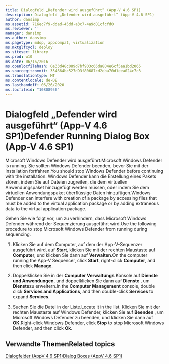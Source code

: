 ```yaml
---
title: Dialogfeld „Defender wird ausgeführt“ (App-V 4.6 SP1)
description: Dialogfeld „Defender wird ausgeführt“ (App-V 4.6 SP1)
author: dansimp
ms.assetid: 716ec7f9-ddad-45dd-a3c7-4a9d81cfcfd0
ms.reviewer: ''
manager: dansimp
ms.author: dansimp
ms.pagetype: mdop, appcompat, virtualization
ms.mktglfcycl: deploy
ms.sitesec: library
ms.prod: w10
ms.date: 06/16/2016
ms.openlocfilehash: 0e33d48c089d7bf903c65da804e6cf5aa1bd2065
ms.sourcegitcommit: 354664bc527d93f80687cd2eba70d1eea024c7c3
ms.translationtype: MT
ms.contentlocale: de-DE
ms.lasthandoff: 06/26/2020
ms.locfileid: "10808956"
---
```

# <span data-ttu-id="96c4f-103">Dialogfeld „Defender wird ausgeführt“ (App-V 4.6 SP1)</span><span class="sxs-lookup"><span data-stu-id="96c4f-103">Defender Running Dialog Box (App-V 4.6 SP1)</span></span>


<span data-ttu-id="96c4f-104">Microsoft Windows Defender wird ausgeführt.</span><span class="sxs-lookup"><span data-stu-id="96c4f-104">Microsoft Windows Defender is running.</span></span> <span data-ttu-id="96c4f-105">Sie sollten Windows Defender beenden, bevor Sie mit der Installation fortfahren.</span><span class="sxs-lookup"><span data-stu-id="96c4f-105">You should stop Windows Defender before continuing with the installation.</span></span> <span data-ttu-id="96c4f-106">Windows Defender kann die Erstellung eines Pakets stören, indem Sie auf Dateien zugreifen, die dem virtuellen Anwendungspaket hinzugefügt werden müssen, oder indem Sie dem virtuellen Anwendungspaket überflüssige Daten hinzufügen.</span><span class="sxs-lookup"><span data-stu-id="96c4f-106">Windows Defender can interfere with creation of a package by accessing files that must be added to the virtual application package or by adding extraneous data to the virtual application package.</span></span>

<span data-ttu-id="96c4f-107">Gehen Sie wie folgt vor, um zu verhindern, dass Microsoft Windows Defender während der Sequenzierung ausgeführt wird.</span><span class="sxs-lookup"><span data-stu-id="96c4f-107">Use the following procedure to stop Microsoft Windows Defender from running during sequencing.</span></span>

1.  <span data-ttu-id="96c4f-108">Klicken Sie auf dem Computer, auf dem der App-V-Sequenzer ausgeführt wird, auf **Start**, klicken Sie mit der rechten Maustaste auf **Computer**, und klicken Sie dann auf **Verwalten**.</span><span class="sxs-lookup"><span data-stu-id="96c4f-108">On the computer running the App-V Sequencer, click **Start**, right-click **Computer**, and then click **Manage**.</span></span>

2.  <span data-ttu-id="96c4f-109">Doppelklicken Sie in der **Computer Verwaltungs** Konsole auf **Dienste und Anwendungen**, und doppelklicken Sie dann auf **Dienste** , um **Dienste**zu erweitern.</span><span class="sxs-lookup"><span data-stu-id="96c4f-109">In the **Computer Management** console, double click **Services and Applications**, and then double-click **Services** to expand **Services**.</span></span>

3.  <span data-ttu-id="96c4f-110">Suchen Sie die Datei in der Liste.</span><span class="sxs-lookup"><span data-stu-id="96c4f-110">Locate it in the list.</span></span> <span data-ttu-id="96c4f-111">Klicken Sie mit der rechten Maustaste auf Windows Defender, klicken Sie auf **Beenden** , um Microsoft Windows Defender zu beenden, und klicken Sie dann auf **OK**.</span><span class="sxs-lookup"><span data-stu-id="96c4f-111">Right-click Windows Defender, click **Stop** to stop Microsoft Windows Defender, and then click **Ok**.</span></span>

## <span data-ttu-id="96c4f-112">Verwandte Themen</span><span class="sxs-lookup"><span data-stu-id="96c4f-112">Related topics</span></span>


[<span data-ttu-id="96c4f-113">Dialogfelder (AppV 4.6 SP1)</span><span class="sxs-lookup"><span data-stu-id="96c4f-113">Dialog Boxes (AppV 4.6 SP1)</span></span>](dialog-boxes--appv-46-sp1-.md)

 

 





